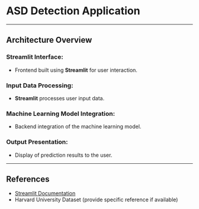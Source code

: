 # **ASD Detection Application**

---

## **Architecture Overview**

### **Streamlit Interface:**
- Frontend built using **Streamlit** for user interaction.

### **Input Data Processing:**
- **Streamlit** processes user input data.

### **Machine Learning Model Integration:**
- Backend integration of the machine learning model.

### **Output Presentation:**
- Display of prediction results to the user.

---

## **References**
- [Streamlit Documentation](https://docs.streamlit.io/)
- Harvard University Dataset (provide specific reference if available)

